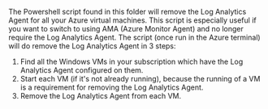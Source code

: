 The Powershell script found in this folder will remove the Log Analytics Agent for all your Azure virtual machines. This script is especially useful if you want to switch to using AMA (Azure Monitor Agent) and no longer require the Log Analytics Agent.
The script (once run in the Azure terminal) will do remove the Log Analytics Agent in 3 steps:
1. Find all the Windows VMs in your subscription which have the Log Analytics Agent configured on them.
2. Start each VM (if it's not already running), because the running of a VM is a requirement for removing the Log Analytics Agent.
3. Remove the Log Analytics Agent from each VM.
